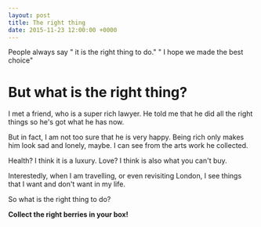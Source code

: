 ```yaml
---
layout: post
title: The right thing
date: 2015-11-23 12:00:00 +0000
---
```


 People always say " it is the right thing to do." " I hope we made the best choice"

# But what is the right thing?

 I met a friend, who is a super rich lawyer. He told me that he did all the right things so he's got what he has now.

 But in fact, I am not too sure that he is very happy. Being rich only makes him look sad and lonely, maybe. I can see from the arts work he collected.

 Health? I think it is a luxury. Love? I think is also what you can't buy.

 Interestedly, when I am travelling, or even revisiting London, I see things that I want and don't want in my life.

 So what is the right thing to do?
 
**Collect the right berries in your box!**
